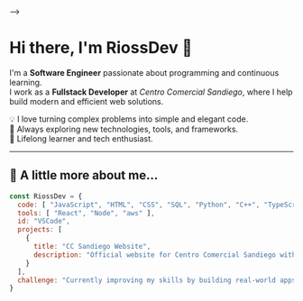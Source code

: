 <!-- ## Hi there 👋

<!--
**riossdev/riossdev** is a ✨ _special_ ✨ repository because its `README.md` (this file) appears on your GitHub profile.

Here are some ideas to get you started:

- 🔭 I’m currently working on ...
- 🌱 I’m currently learning ...
- 👯 I’m looking to collaborate on ...
- 🤔 I’m looking for help with ...
- 💬 Ask me about ...
- 📫 How to reach me: ...
- 😄 Pronouns: ...
- ⚡ Fun fact: ...
--> -->


# Hi there, I'm RiossDev 👋

I'm a **Software Engineer** passionate about programming and continuous learning.  
I work as a **Fullstack Developer** at *Centro Comercial Sandiego*, where I help build modern and efficient web solutions.

💡 I love turning complex problems into simple and elegant code.  
🚀 Always exploring new technologies, tools, and frameworks.  
🧠 Lifelong learner and tech enthusiast.

---

## 🔧 A little more about me...

```js
const RiossDev = {
  code: [ "JavaScript", "HTML", "CSS", "SQL", "Python", "C++", "TypeScript" ],
  tools: [ "React", "Node", "aws" ],
  id: "VSCode",
  projects: [
    {
      title: "CC Sandiego Website",
      description: "Official website for Centro Comercial Sandiego with fullstack architecture",
    }
  ],
  challenge: "Currently improving my skills by building real-world apps and learning advanced backend concepts."
}
